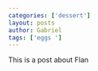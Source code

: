 ```yaml
---
categories: ['dessert']
layout: posts
author: Gabriel
tags: ['eggs ']
---
```

This is a post about Flan
